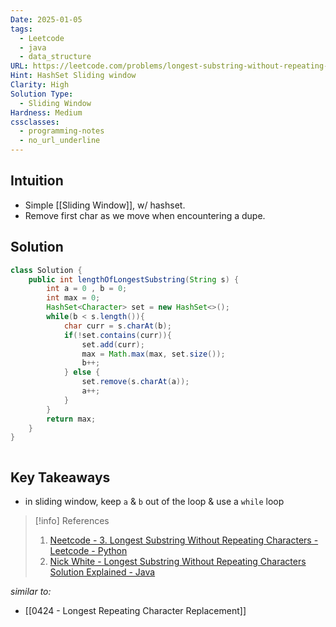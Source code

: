 ```yaml
---
Date: 2025-01-05
tags:
  - Leetcode
  - java
  - data_structure
URL: https://leetcode.com/problems/longest-substring-without-repeating-characters/description/
Hint: HashSet Sliding window
Clarity: High
Solution Type:
  - Sliding Window
Hardness: Medium
cssclasses:
  - programming-notes
  - no_url_underline
---
```


## Intuition
- Simple [[Sliding Window]], w/ hashset.
- Remove first char as we move when encountering a dupe.
## Solution
```java title="Initial Attempt"
class Solution {
    public int lengthOfLongestSubstring(String s) {
        int a = 0 , b = 0;
        int max = 0;
        HashSet<Character> set = new HashSet<>();
        while(b < s.length()){
            char curr = s.charAt(b);
            if(!set.contains(curr)){
                set.add(curr);
                max = Math.max(max, set.size());
                b++;
            } else {
                set.remove(s.charAt(a));
                a++;
            }
        }
        return max;
    }
}
```

```java fold title=""

```
## Key Takeaways
- in sliding window, keep `a` & `b` out of the loop & use a `while` loop

> [!info] References
> 1. [Neetcode - 3. Longest Substring Without Repeating Characters - Leetcode - Python](https://youtu.be/wiGpQwVHdE0)
> 2. [Nick White - Longest Substring Without Repeating Characters Solution Explained - Java](https://youtu.be/3IETreEybaA)

*similar to:* 
- [[0424 - Longest Repeating Character Replacement]]